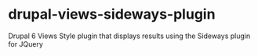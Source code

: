 # drupal-views-sideways-plugin
Drupal 6 Views Style plugin that displays results using the Sideways plugin for JQuery
